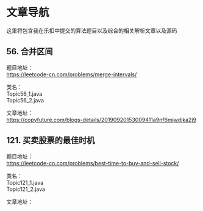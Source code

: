 # 文章导航 

这里将包含我在乐扣中提交的算法题目以及综合的相关解析文章以及源码   


## 56. 合并区间
题目地址：  
https://leetcode-cn.com/problems/merge-intervals/  

类名：  
Topic56_1.java  
Topic56_2.java  

文章地址：  
https://copyfuture.com/blogs-details/20190920153009411a9nf6mjwdjka2j9  

## 121. 买卖股票的最佳时机
题目地址：  
https://leetcode-cn.com/problems/best-time-to-buy-and-sell-stock/

类名：  
Topic121_1.java  
Topic121_2.java  

文章地址：  




